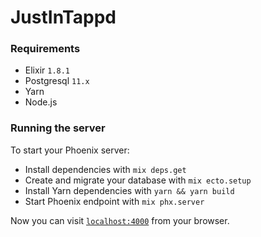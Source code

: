 # JustInTappd

### Requirements

- Elixir `1.8.1`
- Postgresql `11.x`
- Yarn
- Node.js

### Running the server

To start your Phoenix server:

  * Install dependencies with `mix deps.get`
  * Create and migrate your database with `mix ecto.setup`
  * Install Yarn dependencies with `yarn && yarn build`
  * Start Phoenix endpoint with `mix phx.server`

Now you can visit [`localhost:4000`](http://localhost:4000) from your browser.
